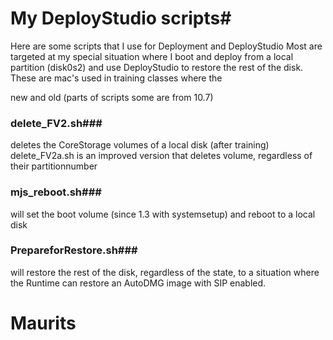 # My DeployStudio scripts#
Here are some scripts that I use for Deployment and DeployStudio
Most are targeted at my special situation where I boot and deploy from a local partition (disk0s2)
and use DeployStudio to restore the rest of the disk.
These are mac's used in training classes where the

new and old (parts of scripts some are from 10.7)

### delete_FV2.sh###
deletes the CoreStorage volumes of a local disk (after training)
delete_FV2a.sh is an improved version that deletes volume, regardless of their partitionnumber

### mjs_reboot.sh###
will set the boot volume (since 1.3 with systemsetup) and reboot to a local disk

### PrepareforRestore.sh###
will restore the rest of the disk, regardless of the state, to a situation where the Runtime can restore an AutoDMG image with SIP enabled.

Maurits
======
